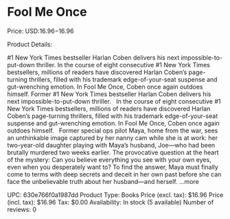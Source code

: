 # Fool Me Once

Price: USD:$16.96-$16.96

Product Details:

#1 New York Times bestseller Harlan Coben delivers his next impossible-to-put-down thriller. In the course of eight consecutive #1 New York Times bestsellers, millions of readers have discovered Harlan Coben’s page-turning thrillers, filled with his trademark edge-of-your-seat suspense and gut-wrenching emotion. In Fool Me Once, Coben once again outdoes himself. Former #1 New York Times bestseller Harlan Coben delivers his next impossible-to-put-down thriller.   In the course of eight consecutive #1 New York Times bestsellers, millions of readers have discovered Harlan Coben’s page-turning thrillers, filled with his trademark edge-of-your-seat suspense and gut-wrenching emotion. In Fool Me Once, Coben once again outdoes himself.   Former special ops pilot Maya, home from the war, sees an unthinkable image captured by her nanny cam while she is at work: her two-year-old daughter playing with Maya’s husband, Joe—who had been brutally murdered two weeks earlier. The provocative question at the heart of the mystery: Can you believe everything you see with your own eyes, even when you desperately want to? To find the answer, Maya must finally come to terms with deep secrets and deceit in her own past before she can face the unbelievable truth about her husband—and herself. ...more

UPC: 630e766f0a1987dd
Product Type: Books
Price (excl. tax): $16.96
Price (incl. tax): $16.96
Tax: $0.00
Availability: In stock (5 available)
Number of reviews: 0